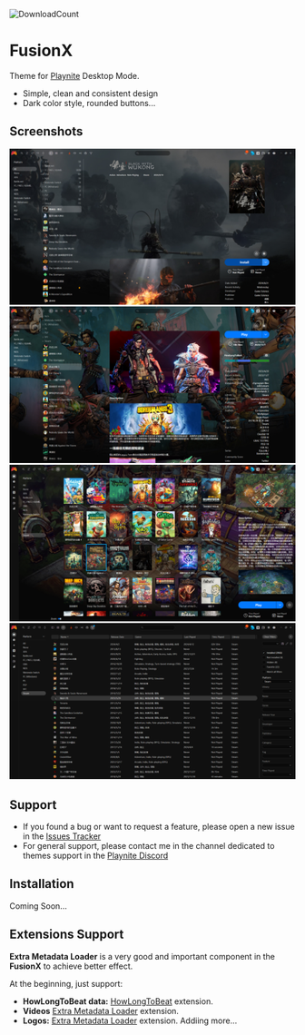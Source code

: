 ![DownloadCount](https://img.shields.io/github/downloads/sakasakiking/FusionX/total.svg)

# FusionX
 Theme for [Playnite](https://github.com/JosefNemec/Playnite) Desktop Mode.
- Simple, clean and consistent design
- Dark color style, rounded buttons...

## Screenshots
![Screenshot](https://github.com/sakasakiking/FusionX/blob/9c130e11218de7a15848df6c4326da6099fd864d/Screenshots/Screenshots01.jpg)
![Screenshot](https://github.com/sakasakiking/FusionX/blob/9c130e11218de7a15848df6c4326da6099fd864d/Screenshots/Screenshots02.jpg)
![Screenshot](https://github.com/sakasakiking/FusionX/blob/9c130e11218de7a15848df6c4326da6099fd864d/Screenshots/Screenshots03.jpg)
![Screenshot](https://github.com/sakasakiking/FusionX/blob/9c130e11218de7a15848df6c4326da6099fd864d/Screenshots/Screenshots04.jpg)

## Support
- If you found a bug or want to request a feature, please open a new issue in the [Issues Tracker](https://github.com/sakasakiking/FusionX/issues)
- For general support, please contact me in the channel dedicated to themes support in the [Playnite Discord](https://discord.com/channels/365863063296933888/808419347105447957)

## Installation

Coming Soon...

## Extensions Support

**Extra Metadata Loader** is a very good and important component in the **FusionX** to achieve better effect.

At the beginning, just support:
- **HowLongToBeat data:** [HowLongToBeat](https://playnite.link/addons.html#playnite-howlongtobeat-plugin) extension.
- **Videos** [Extra Metadata Loader](https://playnite.link/addons.html#ExtraMetadataLoader_705fdbca-e1fc-4004-b839-1d040b8b4429) extension.
- **Logos:** [Extra Metadata Loader](https://playnite.link/addons.html#ExtraMetadataLoader_705fdbca-e1fc-4004-b839-1d040b8b4429) extension.
Addiing more...




